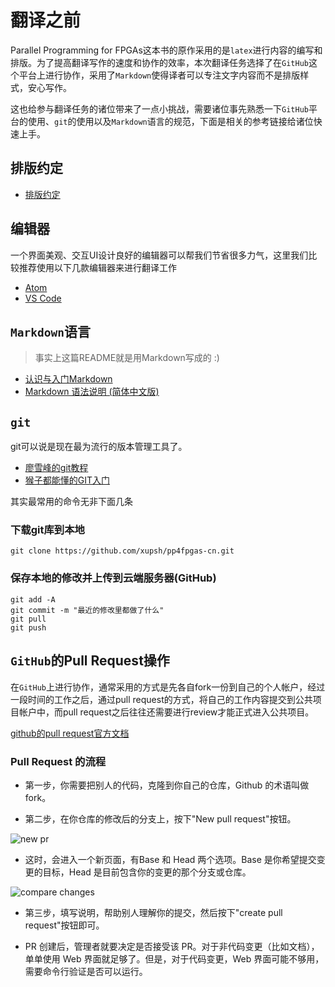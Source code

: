 # 翻译之前

Parallel Programming for FPGAs这本书的原作采用的是`latex`进行内容的编写和排版。为了提高翻译写作的速度和协作的效率，本次翻译任务选择了在`GitHub`这个平台上进行协作，采用了`Markdown`使得译者可以专注文字内容而不是排版样式，安心写作。

这也给参与翻译任务的诸位带来了一点小挑战，需要诸位事先熟悉一下`GitHub`平台的使用、`git`的使用以及`Markdown`语言的规范，下面是相关的参考链接给诸位快速上手。

## 排版约定

- [排版约定](https://xupsh.github.io/pp4fpgas-cn/RULES.html)

## 编辑器

一个界面美观、交互UI设计良好的编辑器可以帮我们节省很多力气，这里我们比较推荐使用以下几款编辑器来进行翻译工作

- [Atom](https://atom.io/)
- [VS Code](https://code.visualstudio.com/)

## `Markdown`语言

> 事实上这篇README就是用Markdown写成的 :)

- [认识与入门Markdown](https://sspai.com/post/25137)
- [Markdown 语法说明 (简体中文版)](http://wowubuntu.com/markdown/basic.html)

## `git`

git可以说是现在最为流行的版本管理工具了。

- [廖雪峰的git教程](https://www.liaoxuefeng.com/wiki/0013739516305929606dd18361248578c67b8067c8c017b000)
- [猴子都能懂的GIT入门](https://backlog.com/git-tutorial/cn/)

其实最常用的命令无非下面几条

### 下载git库到本地

```console
git clone https://github.com/xupsh/pp4fpgas-cn.git
```

### 保存本地的修改并上传到云端服务器(GitHub)

```console
git add -A
git commit -m "最近的修改里都做了什么"
git pull
git push
```

## `GitHub`的Pull Request操作

在`GitHub`上进行协作，通常采用的方式是先各自fork一份到自己的个人帐户，经过一段时间的工作之后，通过pull request的方式，将自己的工作内容提交到公共项目帐户中，而pull request之后往往还需要进行review才能正式进入公共项目。

[github的pull request官方文档](https://help.github.com/articles/about-pull-requests/)

### Pull Request 的流程

- 第一步，你需要把别人的代码，克隆到你自己的仓库，Github 的术语叫做 fork。

- 第二步，在你仓库的修改后的分支上，按下"New pull request"按钮。

![new pr](http://www.ruanyifeng.com/blogimg/asset/2017/bg2017071802.png)

- 这时，会进入一个新页面，有Base 和 Head 两个选项。Base 是你希望提交变更的目标，Head 是目前包含你的变更的那个分支或仓库。

![compare changes](http://www.ruanyifeng.com/blogimg/asset/2017/bg2017071806.png)

- 第三步，填写说明，帮助别人理解你的提交，然后按下"create pull request"按钮即可。

- PR 创建后，管理者就要决定是否接受该 PR。对于非代码变更（比如文档），单单使用 Web 界面就足够了。但是，对于代码变更，Web 界面可能不够用，需要命令行验证是否可以运行。
